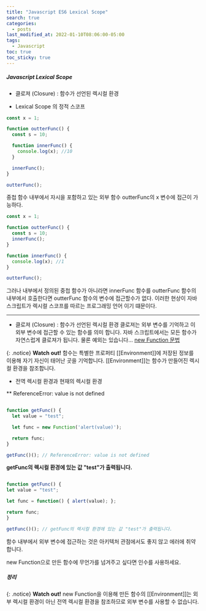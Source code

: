```yaml
---
title: "Javascript ES6 Lexical Scope"
search: true
categories:
  - posts
last_modified_at: 2022-01-10T08:06:00-05:00
tags:
  - Javascript
toc: true
toc_sticky: true
---
```


##### Javascript  Lexical Scope

+ 클로져 (Closure) : 함수가 선언된 렉시컬 환경

+ Lexical Scope 의 정적 스코프

```javascript
const x = 1;

function outterFunc() {
  const s = 10;

  function innerFunc() {
    console.log(x); //10
  }

  innerFunc();
}

outterFunc();

```

중첩 함수 내부에서 자시을 포함하고 있는 외부 함수 outterFunc의 x 변수에 접근이 가능하다.

```javascript
const x = 1;

function outterFunc() {
  const s = 10;
  innerFunc();
}

function innerFunc() {
  console.log(x); //1
}

outterFunc();
```

그러나 내부에서 정의된 중첩 함수가 아니라면 innerFunc 함수를 outterFunc 함수의 내부에서 호출한다면 outterFunc 함수의 변수에 접근할수가 없다.
이러한 현상이 자바스크립트가 렉시컬 스코프를 따르는 프로그래밍 언어 이기 떄문이다.

--------

+ 클로져 (Closure) : 함수가 선언된 렉시컬 환경
  클로져는 외부 변수를 기억하고 이 외부 변수에 접근할 수 있는 함수를 의미 합니다.
  자바 스크립트에서는 모든 함수가 자연스럽게 클로져가 됩니다. 
  물론 예외는 있습니다... [new Function 문법](https://ko.javascript.info/new-function)

{: .notice}
**Watch out!** 함수는 특별한 프로퍼티 [[Environment]]에 저장된 정보를 이용해 자기 자신이 태어난 곳을 기억합니다. [[Environment]]는 함수가 만들어진 렉시컬 환경을 참조합니다.

+ 전역 렉시컬 환경과 현재의 렉시컬 환경

** ReferenceError: value is not defined

```javascript
 
function getFunc() {
  let value = "test";

  let func = new Function('alert(value)');

  return func;
}

getFunc()(); // ReferenceError: value is not defined
 ```


**getFunc의 렉시컬 환경에 있는 값 "test"가 출력됩니다.**

  ```javascript
 
function getFunc() {
  let value = "test";

  let func = function() { alert(value); };

  return func;
}

getFunc()(); // getFunc의 렉시컬 환경에 있는 값 "test"가 출력됩니다.
 ```

 함수 내부에서 외부 변수에 접근하는 것은 아키텍처 관점에서도 좋지 않고 에러에 취약합니다.

new Function으로 만든 함수에 무언가를 넘겨주고 싶다면 인수를 사용하세요.

##### 정리

{: .notice}
**Watch out!** new Function을 이용해 만든 함수의 [[Environment]]는 외부 렉시컬 환경이 아닌 전역 렉시컬 환경을 참조하므로 외부 변수를 사용할 수 없습니다.



